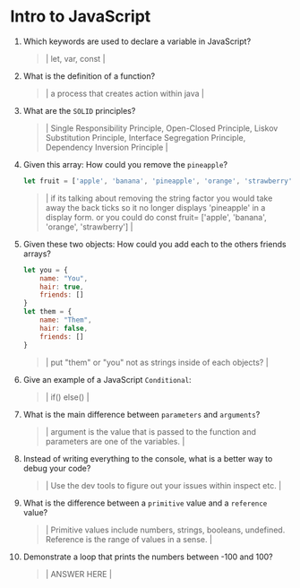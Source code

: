 # Intro to JavaScript
01. Which keywords are used to declare a variable in JavaScript?

    > | let, var, const |

02. What is the definition of a function?

    > | a process that creates action within java |

03. What are the `SOLID` principles?

    > | Single Responsibility Principle, Open-Closed Principle, Liskov Substitution Principle, Interface Segregation Principle, Dependency Inversion Principle |

04. Given this array: How could you remove the `pineapple`?

    ```js
    let fruit = ['apple', 'banana', 'pineapple', 'orange', 'strawberry']
    ```

    > | if its talking about removing the string factor you would take away the back ticks so it no longer displays 'pineapple' in a display form. or you could do const fruit= ['apple', 'banana', 'orange', 'strawberry'] |

05. Given these two objects: How could you add each to the others friends arrays?

    ```js
    let you = {
        name: "You",
        hair: true,
        friends: []
    }
    let them = {
        name: "Them",
        hair: false,
        friends: []
    }
    ```

    > | put "them" or "you" not as strings inside of each objects? |

06. Give an example of a JavaScript `Conditional`:

    > | if() else() |

07. What is the main difference between `parameters` and `arguments`?

    > | argument is the value that is passed to the function and parameters are one of the variables. |

08. Instead of writing everything to the console, what is a better way to debug your code?

    > | Use the dev tools to figure out your issues within inspect etc. |

09. What is the difference between a `primitive` value and a `reference` value?

    > | Primitive values include numbers, strings, booleans, undefined. Reference is the range of values in a sense. |

10. Demonstrate a loop that prints the numbers between -100 and 100?

    > | ANSWER HERE |
